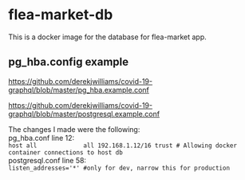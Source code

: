 # flea-market-db
This is a docker image for the database for flea-market app.  

## pg_hba.config example 
https://github.com/derekjwilliams/covid-19-graphql/blob/master/pg_hba.example.conf

https://github.com/derekjwilliams/covid-19-graphql/blob/master/postgresql.example.conf

The changes I made were the following:<br>
pg_hba.conf line 12:<br>
```host all             all 192.168.1.12/16 trust # Allowing docker container connections to host db```<br>
postgresql.conf line 58:<br>
```listen_addresses='*' #only for dev, narrow this for production```

